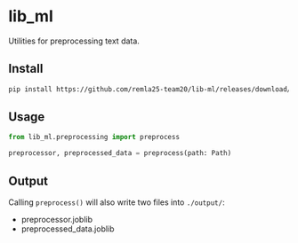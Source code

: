 # lib_ml

Utilities for preprocessing text data.

## Install

```bash
pip install https://github.com/remla25-team20/lib-ml/releases/download/v0.1.4/lib_ml-0.1.4-py3-none-any.whl
```

## Usage

```py
from lib_ml.preprocessing import preprocess

preprocessor, preprocessed_data = preprocess(path: Path)
```

## Output

Calling `preprocess()` will also write two files into `./output/`:
- preprocessor.joblib
- preprocessed_data.joblib

